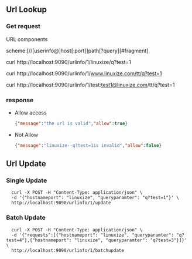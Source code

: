 ## Url Lookup

### Get request

URL components 

scheme:[//[userinfo@]host[:port]]path[?query][#fragment]

curl http://localhost:9090/urlinfo/1/linuxize/q?test=1

curl http://localhost:9090/urlinfo/1/www.linuxize.com/tt/q?test=1

curl http://localhost:9090/urlinfo/1/test:test1@linuxize.com/tt/q?test=1

### response

- Allow access

    ```json
    {"message":"the url is valid","allow":true}
    ```
- Not Allow

    ```json
    {"message":"linuxize--q?test=1is invalid","allow":false}
    ```

## Url Update

### Single Update

  ```shell
    curl -X POST -H "Content-Type: application/json" \
    -d '{"hostnameport": "linuxize", "queryparamter": "q?test=1"}' \
    http://localhost:9090/urlinfo/1/update
  ```

### Batch Update

  ```shell
    curl -X POST -H "Content-Type: application/json" \
    -d '{"requests":[{"hostnameport": "linuxize", "queryparamter": "q?test=4"},{"hostnameport": "linuxize", "queryparamter": "q?test=3"}]}' \
    http://localhost:9090/urlinfo/1/batchupdate
  ```



